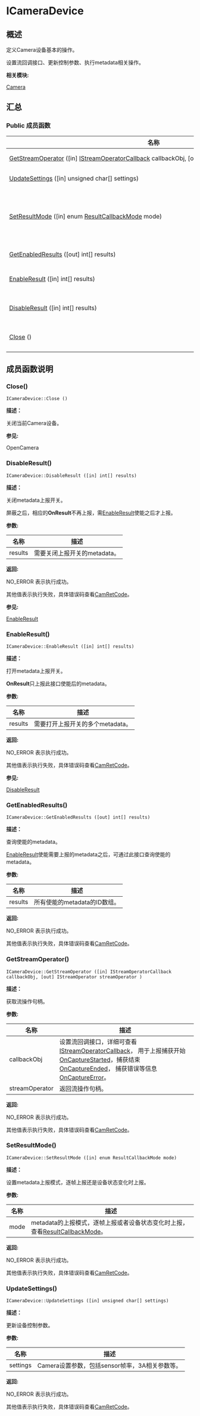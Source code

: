 # ICameraDevice


## **概述**

定义Camera设备基本的操作。

设置流回调接口、更新控制参数、执行metadata相关操作。

**相关模块:**

[Camera](camera.md)


## **汇总**


### Public 成员函数

  | 名称 | 描述 | 
| -------- | -------- |
| [GetStreamOperator](#getstreamoperator)&nbsp;([in]&nbsp;[IStreamOperatorCallback](interface_i_stream_operator_callback.md)&nbsp;callbackObj,&nbsp;[out]&nbsp;[IStreamOperator](interface_i_stream_operator.md)&nbsp;streamOperator) | 获取流操作句柄。 | 
| [UpdateSettings](#updatesettings)&nbsp;([in]&nbsp;unsigned&nbsp;char[]&nbsp;settings) | 更新设备控制参数。 | 
| [SetResultMode](#setresultmode)&nbsp;([in]&nbsp;enum&nbsp;[ResultCallbackMode](camera.md#resultcallbackmode)&nbsp;mode) | 设置metadata上报模式，逐帧上报还是设备状态变化时上报。 | 
| [GetEnabledResults](#getenabledresults)&nbsp;([out]&nbsp;int[]&nbsp;results) | 查询使能的metadata。 | 
| [EnableResult](#enableresult)&nbsp;([in]&nbsp;int[]&nbsp;results) | 打开metadata上报开关。 | 
| [DisableResult](#disableresult)&nbsp;([in]&nbsp;int[]&nbsp;results) | 关闭metadata上报开关。 | 
| [Close](#close)&nbsp;() | 关闭当前Camera设备。 | 


## **成员函数说明**


### Close()

  
```
ICameraDevice::Close ()
```

**描述：**

关闭当前Camera设备。

**参见:**

OpenCamera


### DisableResult()

  
```
ICameraDevice::DisableResult ([in] int[] results)
```

**描述：**

关闭metadata上报开关。

屏蔽之后，相应的**OnResult**不再上报，需[EnableResult](#enableresult)使能之后才上报。

**参数:**

  | 名称 | 描述 | 
| -------- | -------- |
| results | 需要关闭上报开关的metadata。 | 

**返回:**

NO_ERROR 表示执行成功。

其他值表示执行失败，具体错误码查看[CamRetCode](camera.md#camretcode)。

**参见:**

[EnableResult](#enableresult)


### EnableResult()

  
```
ICameraDevice::EnableResult ([in] int[] results)
```

**描述：**

打开metadata上报开关。

**OnResult**只上报此接口使能后的metadata。

**参数:**

  | 名称 | 描述 | 
| -------- | -------- |
| results | 需要打开上报开关的多个metadata。 | 

**返回:**

NO_ERROR 表示执行成功。

其他值表示执行失败，具体错误码查看[CamRetCode](camera.md#camretcode)。

**参见:**

[DisableResult](#disableresult)


### GetEnabledResults()

  
```
ICameraDevice::GetEnabledResults ([out] int[] results)
```

**描述：**

查询使能的metadata。

[EnableResult](#enableresult)使能需要上报的metadata之后，可通过此接口查询使能的metadata。

**参数:**

  | 名称 | 描述 | 
| -------- | -------- |
| results | 所有使能的metadata的ID数组。 | 

**返回:**

NO_ERROR 表示执行成功。

其他值表示执行失败，具体错误码查看[CamRetCode](camera.md#camretcode)。


### GetStreamOperator()

  
```
ICameraDevice::GetStreamOperator ([in] IStreamOperatorCallback callbackObj, [out] IStreamOperator streamOperator )
```

**描述：**

获取流操作句柄。

**参数:**

  | 名称 | 描述 | 
| -------- | -------- |
| callbackObj | 设置流回调接口，详细可查看[IStreamOperatorCallback](interface_i_stream_operator_callback.md)，&nbsp;用于上报捕获开始[OnCaptureStarted](interface_i_stream_operator_callback.md#oncapturestarted)，捕获结束[OnCaptureEnded](interface_i_stream_operator_callback.md#oncaptureended)，&nbsp;捕获错误等信息[OnCaptureError](interface_i_stream_operator_callback.md#oncaptureerror)。 | 
| streamOperator | 返回流操作句柄。 | 

**返回:**

NO_ERROR 表示执行成功。

其他值表示执行失败，具体错误码查看[CamRetCode](camera.md#camretcode)。


### SetResultMode()

  
```
ICameraDevice::SetResultMode ([in] enum ResultCallbackMode mode)
```

**描述：**

设置metadata上报模式，逐帧上报还是设备状态变化时上报。

**参数:**

  | 名称 | 描述 | 
| -------- | -------- |
| mode | metadata的上报模式，逐帧上报或者设备状态变化时上报，查看[ResultCallbackMode](camera.md#resultcallbackmode)。 | 

**返回:**

NO_ERROR 表示执行成功。

其他值表示执行失败，具体错误码查看[CamRetCode](camera.md#camretcode)。


### UpdateSettings()

  
```
ICameraDevice::UpdateSettings ([in] unsigned char[] settings)
```

**描述：**

更新设备控制参数。

**参数:**

  | 名称 | 描述 | 
| -------- | -------- |
| settings | Camera设置参数，包括sensor帧率，3A相关参数等。 | 

**返回:**

NO_ERROR 表示执行成功。

其他值表示执行失败，具体错误码查看[CamRetCode](camera.md#camretcode)。
